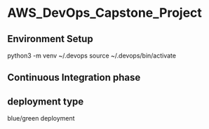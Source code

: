 # AWS_DevOps_Capstone_Project

## Environment Setup
python3 -m venv ~/.devops
source ~/.devops/bin/activate

## Continuous Integration phase


## deployment type
blue/green deployment

